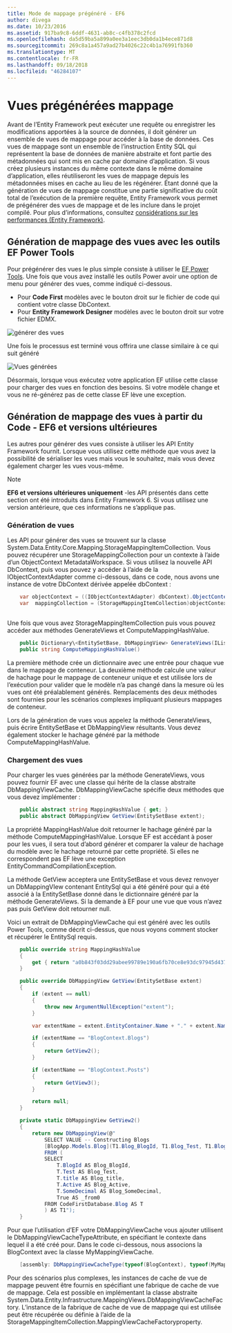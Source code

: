 ```yaml
---
title: Mode de mappage prégénéré - EF6
author: divega
ms.date: 10/23/2016
ms.assetid: 917ba9c8-6ddf-4631-ab8c-c4fb378c2fcd
ms.openlocfilehash: da5d59ba5a899a0ee3a1eec3db0da1b4ece871d8
ms.sourcegitcommit: 269c8a1a457a9ad27b4026c22c4b1a76991fb360
ms.translationtype: MT
ms.contentlocale: fr-FR
ms.lasthandoff: 09/18/2018
ms.locfileid: "46284107"
---
```

# <a name="pre-generated-mapping-views"></a>Vues prégénérées mappage
Avant de l’Entity Framework peut exécuter une requête ou enregistrer les modifications apportées à la source de données, il doit générer un ensemble de vues de mappage pour accéder à la base de données. Ces vues de mappage sont un ensemble de l’instruction Entity SQL qui représentent la base de données de manière abstraite et font partie des métadonnées qui sont mis en cache par domaine d’application. Si vous créez plusieurs instances du même contexte dans le même domaine d’application, elles réutiliseront les vues de mappage depuis les métadonnées mises en cache au lieu de les régénérer. Étant donné que la génération de vues de mappage constitue une partie significative du coût total de l’exécution de la première requête, Entity Framework vous permet de prégénérer des vues de mappage et de les inclure dans le projet compilé. Pour plus d’informations, consultez [considérations sur les performances (Entity Framework)](~/ef6/fundamentals/performance/perf-whitepaper.md).

## <a name="generating-mapping-views-with-the-ef-power-tools"></a>Génération de mappage des vues avec les outils EF Power Tools

Pour prégénérer des vues le plus simple consiste à utiliser le [EF Power Tools](https://visualstudiogallery.msdn.microsoft.com/72a60b14-1581-4b9b-89f2-846072eff19d). Une fois que vous avez installé les outils Power avoir une option de menu pour générer des vues, comme indiqué ci-dessous.

-   Pour **Code First** modèles avec le bouton droit sur le fichier de code qui contient votre classe DbContext.
-   Pour **Entity Framework Designer** modèles avec le bouton droit sur votre fichier EDMX.

![générer des vues](~/ef6/media/generateviews.png)

Une fois le processus est terminé vous offrira une classe similaire à ce qui suit généré

![Vues générées](~/ef6/media/generatedviews.png)

Désormais, lorsque vous exécutez votre application EF utilise cette classe pour charger des vues en fonction des besoins. Si votre modèle change et vous ne ré-générez pas de cette classe EF lève une exception.

## <a name="generating-mapping-views-from-code---ef6-onwards"></a>Génération de mappage des vues à partir du Code - EF6 et versions ultérieures

Les autres pour générer des vues consiste à utiliser les API Entity Framework fournit. Lorsque vous utilisez cette méthode que vous avez la possibilité de sérialiser les vues mais vous le souhaitez, mais vous devez également charger les vues vous-même.

> [!NOTE]
> **EF6 et versions ultérieures uniquement** -les API présentés dans cette section ont été introduits dans Entity Framework 6. Si vous utilisez une version antérieure, que ces informations ne s’applique pas.

### <a name="generating-views"></a>Génération de vues

Les API pour générer des vues se trouvent sur la classe System.Data.Entity.Core.Mapping.StorageMappingItemCollection. Vous pouvez récupérer une StorageMappingCollection pour un contexte à l’aide d’un ObjectContext MetadataWorkspace. Si vous utilisez la nouvelle API DbContext, puis vous pouvez y accéder à l’aide de la IObjectContextAdapter comme ci-dessous, dans ce code, nous avons une instance de votre DbContext dérivée appelée dbContext :

``` csharp
    var objectContext = ((IObjectContextAdapter) dbContext).ObjectContext;
    var  mappingCollection = (StorageMappingItemCollection)objectContext.MetadataWorkspace
                                                                        .GetItemCollection(DataSpace.CSSpace);
```

Une fois que vous avez StorageMappingItemCollection puis vous pouvez accéder aux méthodes GenerateViews et ComputeMappingHashValue.

``` csharp
    public Dictionary\<EntitySetBase, DbMappingView> GenerateViews(IList<EdmSchemaError> errors)
    public string ComputeMappingHashValue()
```

La première méthode crée un dictionnaire avec une entrée pour chaque vue dans le mappage de conteneur. La deuxième méthode calcule une valeur de hachage pour le mappage de conteneur unique et est utilisée lors de l’exécution pour valider que le modèle n’a pas changé dans la mesure où les vues ont été préalablement générés. Remplacements des deux méthodes sont fournies pour les scénarios complexes impliquant plusieurs mappages de conteneur.

Lors de la génération de vues vous appelez la méthode GenerateViews, puis écrire EntitySetBase et DbMappingView résultants. Vous devez également stocker le hachage généré par la méthode ComputeMappingHashValue.

### <a name="loading-views"></a>Chargement des vues

Pour charger les vues générées par la méthode GenerateViews, vous pouvez fournir EF avec une classe qui hérite de la classe abstraite DbMappingViewCache. DbMappingViewCache spécifie deux méthodes que vous devez implémenter :

``` csharp
    public abstract string MappingHashValue { get; }
    public abstract DbMappingView GetView(EntitySetBase extent);
```

La propriété MappingHashValue doit retourner le hachage généré par la méthode ComputeMappingHashValue. Lorsque EF est accédant à poser pour les vues, il sera tout d’abord générer et comparer la valeur de hachage du modèle avec le hachage retourné par cette propriété. Si elles ne correspondent pas EF lève une exception EntityCommandCompilationException.

La méthode GetView acceptera une EntitySetBase et vous devez renvoyer un DbMappingVIew contenant EntitySql qui a été généré pour qui a été associé à la EntitySetBase donné dans le dictionnaire généré par la méthode GenerateViews. Si la demande à EF pour une vue que vous n’avez pas puis GetView doit retourner null.

Voici un extrait de DbMappingViewCache qui est généré avec les outils Power Tools, comme décrit ci-dessus, que nous voyons comment stocker et récupérer le EntitySql requis.

``` csharp
    public override string MappingHashValue
    {
        get { return "a0b843f03dd29abee99789e190a6fb70ce8e93dc97945d437d9a58fb8e2afd2e"; }
    }

    public override DbMappingView GetView(EntitySetBase extent)
    {
        if (extent == null)
        {
            throw new ArgumentNullException("extent");
        }

        var extentName = extent.EntityContainer.Name + "." + extent.Name;

        if (extentName == "BlogContext.Blogs")
        {
            return GetView2();
        }

        if (extentName == "BlogContext.Posts")
        {
            return GetView3();
        }

        return null;
    }

    private static DbMappingView GetView2()
    {
        return new DbMappingView(@"
            SELECT VALUE -- Constructing Blogs
            [BlogApp.Models.Blog](T1.Blog_BlogId, T1.Blog_Test, T1.Blog_title, T1.Blog_Active, T1.Blog_SomeDecimal)
            FROM (
            SELECT
                T.BlogId AS Blog_BlogId,
                T.Test AS Blog_Test,
                T.title AS Blog_title,
                T.Active AS Blog_Active,
                T.SomeDecimal AS Blog_SomeDecimal,
                True AS _from0
            FROM CodeFirstDatabase.Blog AS T
            ) AS T1");
    }
```

Pour que l’utilisation d’EF votre DbMappingViewCache vous ajouter utilisent le DbMappingViewCacheTypeAttribute, en spécifiant le contexte dans lequel il a été créé pour. Dans le code ci-dessous, nous associons la BlogContext avec la classe MyMappingViewCache.

``` csharp
    [assembly: DbMappingViewCacheType(typeof(BlogContext), typeof(MyMappingViewCache))]
```

Pour des scénarios plus complexes, les instances de cache de vue de mappage peuvent être fournis en spécifiant une fabrique de cache de vue de mappage. Cela est possible en implémentant la classe abstraite System.Data.Entity.Infrastructure.MappingViews.DbMappingViewCacheFactory. L’instance de la fabrique de cache de vue de mappage qui est utilisée peut être récupérée ou définie à l’aide de la StorageMappingItemCollection.MappingViewCacheFactoryproperty.
